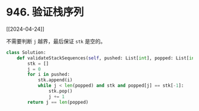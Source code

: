 # 946. 验证栈序列

[[2024-04-24]]

不需要判断 `j` 越界，最后保证 `stk` 是空的。

```python
class Solution:
    def validateStackSequences(self, pushed: List[int], popped: List[int]) -> bool:
        stk = []
        j = 0
        for i in pushed:
            stk.append(i)
            while j < len(popped) and stk and popped[j] == stk[-1]:
                stk.pop()
                j += 1
        return j == len(popped)
```
